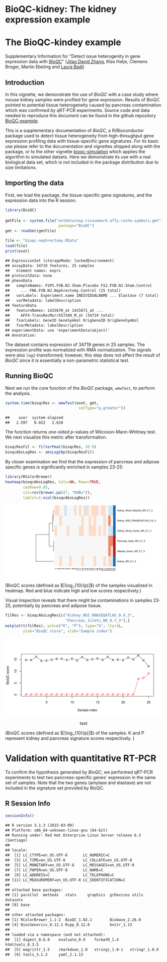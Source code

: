 # BioQC-kidney: The kidney expression example

The BioQC-kindey example
========================
Supplementary Information for "Detect issue heterogenity in gene expression data with [*BioQC*](https://github.com/Accio/BioQC)" ([Jitao David Zhang](mailto:jitao_david.zhang@roche.com), Klas Hatje, Clemens Broger, Martin Ebeling and [Laura Badi](laura.badi@roche.com))




Introduction
------------
In this vignette, we demonstrate the use of *BioQC* with a case study where mouse kidney samples were profiled for gene expression. Results of BioQC pointed to potential tissue heterogeneity caused by pancreas contamination which was confirmed by qRT-PCR experiments. Source code and data needed to reproduce this document can be found in the github repository [BioQC-example](https://github.com/Accio/BioQC-example).

This is a supplementary documentation of *BioQC*, a R/Bioconductor package used to detect tissue heterogeneity from high-throughput gene expression profiling data with tissue-specific gene signatures. For its basic use please refer to the documentation and vignettes shipped along with the package, or to the other vignette [bioqc-simulation](bioqc-simulation.md) which applies the algorithm to simulated datsets. Here we demonstrate its use with a real biological data set, which is not included in the package distribution due to size limitations.


Importing the data
------------------
First, we load the package, the tissue-specific gene signatures, and the expression data into the R session. 


```r
library(BioQC)

gmtFile <- system.file("extdata/exp.tissuemark.affy.roche.symbols.gmt",
                        package="BioQC")
gmt <- readGmt(gmtFile)
```


```r
file <- "bioqc-nephrectomy.RData"
load(file)
print(eset)
```

```
## ExpressionSet (storageMode: lockedEnvironment)
## assayData: 34719 features, 25 samples 
##   element names: exprs 
## protocolData: none
## phenoData
##   sampleNames: FSP5.FVB.NJ.Sham.Placebo FS2.FVB.NJ.Sham.Control
##     ... FN6.FVB.NJ.Nephrectomy.Control (25 total)
##   varLabels: Experiment.name INDIVIDUALNAME ... Elastase (7 total)
##   varMetadata: labelDescription
## featureData
##   featureNames: 1415670_at 1415671_at ...
##     AFFX-TransRecMur/X57349_M_at (34719 total)
##   fvarLabels: GeneID GeneSymbol OrigGeneID OrigGeneSymbol
##   fvarMetadata: labelDescription
## experimentData: use 'experimentData(object)'
## Annotation:
```

The dataset contains expression of 34719 genes in 25 samples. The expression profile was normalized with RMA normalization. The signals were  also `log2`-transformed; however, this step does not affect the result of *BioQC* since it is essentially a non-parametric statistical test.


Running BioQC
-------------
Next we run the core function of the *BioQC* package, `wmwTest`, to perform the analysis.


```r
system.time(bioqcRes <- wmwTest(eset, gmt,
                                 valType="p.greater"))
```

```
##    user  system elapsed 
##   2.597   0.022   2.618
```

The function returns *one-sided* $p$-values of Wilcoxon-Mann-Whitney test. We next visualize this metric after transformation.


```r
bioqcResFil <- filterPmat(bioqcRes, 1E-8)
bioqcAbsLogRes <- absLog10p(bioqcResFil)
```

By closer examination we find that the expression of pancreas and adipose specific genes is significantly enriched in samples 23-25: 


```r
library(RColorBrewer)
heatmap(bioqcAbsLogRes, Colv=NA, Rowv=TRUE,
        cexRow=0.85,
        col=rev(brewer.pal(7, "RdBu")),
        labCol=1:ncol(bioqcAbsLogRes))
```

<img src="bioqc-kidney_files/figure-html/heatmap-1.svg" style="display:block; margin: auto" style="display: block; margin: auto;" />
(BioQC scores (defined as $|\log_{10}(p)|$) of the samples visualized in heatmap. Red and blue indicate high and low scores respectively.)

Visual inspection reveals that there might be contaminations in samples 23-25, potentially by pancreas and adipose tissue. 

```r
filRes <- bioqcAbsLogRes[c("Kidney_NGS_RNASEQATLAS_0.6_3",
                           "Pancreas_Islets_NR_0.7_3"),]
matplot(t(filRes), pch=c("K", "P"), type="b", lty=1L,
        ylab="BioQC score", xlab="Sample index")
```

<div class="figure" style="text-align: center">
<img src="bioqc-kidney_files/figure-html/vis_bioqc-1.svg" alt="test" style="display:block; margin: auto" />
<p class="caption">test</p>
</div>
(BioQC scores (defined as $|\log_{10}(p)|$) of the samples. K and P represent kidney and pancreas signature scores respectively. )

Validation with quantitative RT-PCR
===================================
To confirm the hypothesis generated by *BioQC*, we performed qRT-PCR experiments to test two pancreas-specific genes' expression in the same  set of samples. Note that the two genes (amylase and elastase) are not included in the signature set provided by BioQC.









R Session Info
----------------

```r
sessionInfo()
```

```
## R version 3.1.3 (2015-03-09)
## Platform: x86_64-unknown-linux-gnu (64-bit)
## Running under: Red Hat Enterprise Linux Server release 6.3 (Santiago)
## 
## locale:
##  [1] LC_CTYPE=en_US.UTF-8       LC_NUMERIC=C              
##  [3] LC_TIME=en_US.UTF-8        LC_COLLATE=en_US.UTF-8    
##  [5] LC_MONETARY=en_US.UTF-8    LC_MESSAGES=en_US.UTF-8   
##  [7] LC_PAPER=en_US.UTF-8       LC_NAME=C                 
##  [9] LC_ADDRESS=C               LC_TELEPHONE=C            
## [11] LC_MEASUREMENT=en_US.UTF-8 LC_IDENTIFICATION=C       
## 
## attached base packages:
## [1] parallel  methods   stats     graphics  grDevices utils     datasets 
## [8] base     
## 
## other attached packages:
## [1] RColorBrewer_1.1-2  BioQC_1.02.1        Biobase_2.26.0     
## [4] BiocGenerics_0.12.1 Rcpp_0.12.0         knitr_1.13         
## 
## loaded via a namespace (and not attached):
##  [1] digest_0.6.9    evaluate_0.9    formatR_1.4     htmltools_0.3.5
##  [5] magrittr_1.5    rmarkdown_1.0   stringi_1.0-1   stringr_1.0.0  
##  [9] tools_3.1.3     yaml_2.1.13
```
